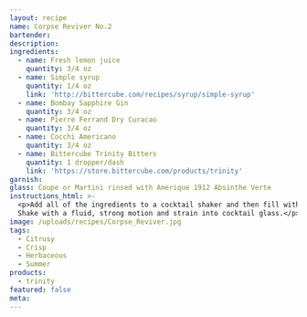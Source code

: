 ```yaml
---
layout: recipe
name: Corpse Reviver No.2
bartender:
description:
ingredients:
  - name: Fresh lemon juice
    quantity: 3/4 oz
  - name: Simple syrup
    quantity: 1/4 oz
    link: 'http://bittercube.com/recipes/syrup/simple-syrup'
  - name: Bombay Sapphire Gin
    quantity: 3/4 oz
  - name: Pierre Ferrand Dry Curacao
    quantity: 3/4 oz
  - name: Cocchi Americano
    quantity: 3/4 oz
  - name: Bittercube Trinity Bitters
    quantity: 1 dropper/dash
    link: 'https://store.bittercube.com/products/trinity'
garnish:
glass: Coupe or Martini rinsed with Amerique 1912 Absinthe Verte
instructions_html: >-
  <p>Add all of the ingredients to a cocktail shaker and then fill with ice.
  Shake with a fluid, strong motion and strain into cocktail glass.</p>
image: /uploads/recipes/Corpse_Reviver.jpg
tags:
  - Citrusy
  - Crisp
  - Herbaceous
  - Summer
products:
  - trinity
featured: false
meta:
---
```


